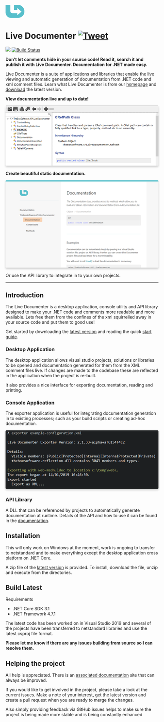 ![Live Documenter](/readme/images/logo.png)

# Live Documenter [![Tweet](https://img.shields.io/twitter/url/http/shields.io.svg?style=social)](https://twitter.com/intent/tweet?text=Check%20out%20Live%20Documenter%20on%20GitHub.%20.NET%20documentation%20generator&url=https://github.com/barry-jones/live-documenter&hashtags=.net,xml_comments,documentation,generator,developers,livedocumenter)

[![](https://img.shields.io/github/release/barry-jones/live-documenter.svg)](https://github.com/barry-jones/live-documenter/releases)
[![Build Status](https://dev.azure.com/barryjones78/livedocumenter/_apis/build/status/barry-jones.live-documenter?branchName=master)](https://dev.azure.com/barryjones78/livedocumenter/_build/latest?definitionId=1?branchName=master)

__Don't let comments hide in your source code! Read it, search it and publish it with Live Documenter. Documentation for .NET made easy.__

Live Documenter is a suite of applications and libraries that enable the live viewing and automatic generation of documentation from .NET code and xml comment files. Learn what Live Documenter is from our [homepage](https://livedocumenter.barryjones.me.uk/docs) and [download](https://github.com/barry-jones/live-documenter/releases) the latest version.

__View documentation live and up to date!__

<img src="readme/images/ld_view_live.png" style="border-radius: 3px;  box-shadow: 0 4px 6px 0 hsla(0, 0%, 0%, 0.2);" />

__Create beautiful static documentation.__

<img src="readme/images/web_refresh.png" style="border-radius: 3px;  box-shadow: 0 4px 6px 0 hsla(0, 0%, 0%, 0.2);" />

Or use the API library to integrate in to your own projects.

***

## Introduction

The Live Documenter is a desktop application, console utility and API library designed to make your .NET code and comments more readable and more available. Lets free them from the confines of the xml squirrelled away in your source code and put them to good use!

Get started by downloading the [latest version](https://github.com/barry-jones/live-documenter/releases) and reading the quick [start guide](https://livedocumenter.barryjones.me.uk/docs).

### Desktop Application
The desktop application allows visual studio projects, solutions or libraries to be opened and documentation generated for them from the XML comment files live. If changes are made to the codebase these are reflected in the application when the project is re-built.

It also provides a nice interface for exporting documentation, reading and printing.

### Console Application
The exporter application is useful for integrating documentation generation in to existing processes; such as your build scripts or creating ad-hoc documentation.

<img src="readme/images/ld_console_preview.png" style="border-radius: 3px;  box-shadow: 0 4px 6px 0 hsla(0, 0%, 0%, 0.2);" />

### API Library
A DLL that can be referenced by projects to automatically generate documentation at runtime. Details of the API and how to use it can be found in the [documentation][1].

## Installation
This will only work on Windows at the moment, work is ongoing to transfer to netstandard 
and to make everything except the desktop application cross platform on .NET Core.

A zip file of the [latest version](https://github.com/barry-jones/live-documenter/releases) is provided. 
To install, download the file, unzip and execute from the directories.

## Build Latest

Requirements
-  .NET Core SDK 3.1
-  .NET Framework 4.7.1

The latest code has been worked on in Visual Studio 2019 and several of the projects have been transferred to netstandard libraries and use the latest csproj file format.

__Please let me know if there are any issues building from source so I can resolve them.__

## Helping the project
All help is appreciated. There is an [associated documentation](https://github.com/barry-jones/livedocumenter-site) site that can always be improved.

If you would like to get involved in the project, please take a look at the current issues. Make a note of your interest, get the latest version and create a pull request when you are ready to merge the changes.

Also simply providing feedback via GitHub issues helps to make sure the project is being made more stable and is being constantly enhanced.

[1]: https://livedocumenter.barryjones.me.uk/docs/api/index.html
